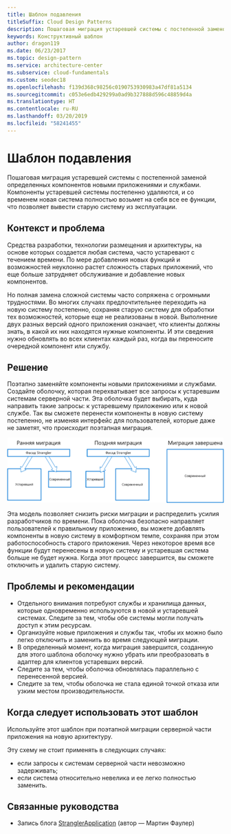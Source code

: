 ```yaml
---
title: Шаблон подавления
titleSuffix: Cloud Design Patterns
description: Пошаговая миграция устаревшей системы с постепенной заменой определенных компонентов новыми приложениями и службами.
keywords: Конструктивный шаблон
author: dragon119
ms.date: 06/23/2017
ms.topic: design-pattern
ms.service: architecture-center
ms.subservice: cloud-fundamentals
ms.custom: seodec18
ms.openlocfilehash: f139d368c98256c0190753930983a47df81a5134
ms.sourcegitcommit: c053e6edb429299a0ad9b327888d596c48859d4a
ms.translationtype: HT
ms.contentlocale: ru-RU
ms.lasthandoff: 03/20/2019
ms.locfileid: "58241455"
---
```

# <a name="strangler-pattern"></a>Шаблон подавления

Пошаговая миграция устаревшей системы с постепенной заменой определенных компонентов новыми приложениями и службами. Компоненты устаревшей системы постепенно удаляются, и со временем новая система полностью возьмет на себя все ее функции, что позволяет вывести старую систему из эксплуатации.

## <a name="context-and-problem"></a>Контекст и проблема

Средства разработки, технологии размещения и архитектуры, на основе которых создается любая система, часто устаревают с течением времени. По мере добавления новых функций и возможностей неуклонно растет сложность старых приложений, что еще больше затрудняет обслуживание и добавление новых компонентов.

Но полная замена сложной системы часто сопряжена с огромными трудностями. Во многих случаях предпочтительнее переходить на новую систему постепенно, сохраняя старую систему для обработки тех возможностей, которые еще не реализованы в новой. Выполнение двух разных версий одного приложения означает, что клиенты должны знать, в какой их них находятся нужные компоненты. И эти сведения нужно обновлять во всех клиентах каждый раз, когда вы переносите очередной компонент или службу.

## <a name="solution"></a>Решение

Поэтапно заменяйте компоненты новыми приложениями и службами. Создайте оболочку, которая перехватывает все запросы к устаревшим системам серверной части. Эта оболочка будет выбирать, куда направить такие запросы: к устаревшему приложению или к новой службе. Так вы сможете перенести компоненты в новую систему постепенно, не изменяя интерфейс для пользователей, которые даже не заметят, что происходит поэтапная миграция.

![Шаблон подавления](./_images/strangler.png)

Эта модель позволяет снизить риски миграции и распределить усилия разработчиков по времени. Пока оболочка безопасно направляет пользователей к правильному приложению, вы можете добавлять компоненты в новую систему в комфортном темпе, сохраняя при этом работоспособность старого приложения. Через некоторое время все функции будут перенесены в новую систему и устаревшая система больше не будет нужна. Когда этот процесс завершится, вы сможете отключить и удалить старую систему.

## <a name="issues-and-considerations"></a>Проблемы и рекомендации

- Отдельного внимания потребуют службы и хранилища данных, которые одновременно используются в новой и устаревшей системах. Следите за тем, чтобы обе системы могли получать доступ к этим ресурсам.
- Организуйте новые приложения и службы так, чтобы их можно было легко отключить и заменить во время следующей миграции.
- В определенный момент, когда миграция завершится, созданную для этого шаблона оболочку нужно убрать или преобразовать в адаптер для клиентов устаревших версий.
- Следите за тем, чтобы оболочка обновлялась параллельно с перенесенной версией.
- Следите за тем, чтобы оболочка не стала единой точкой отказа или узким местом производительности.

## <a name="when-to-use-this-pattern"></a>Когда следует использовать этот шаблон

Используйте этот шаблон при поэтапной миграции серверной части приложения на новую архитектуру.

Эту схему не стоит применять в следующих случаях:

- если запросы к системам серверной части невозможно задерживать;
- если система относительно невелика и ее легко полностью заменить.

## <a name="related-guidance"></a>Связанные руководства

- Запись блога [StranglerApplication](https://www.martinfowler.com/bliki/StranglerApplication.html) (автор — Мартин Фаулер)
